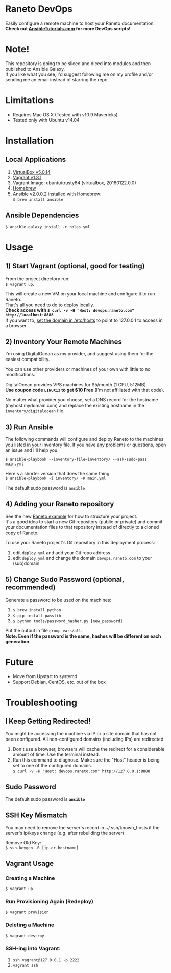 Raneto DevOps
=============

Easily configure a remote machine to host your Raneto documentation.  
**Check out [AnsibleTutorials.com](http://www.ansibletutorials.com) for more DevOps scripts!**

# Note!
This repository is going to be sliced and diced into modules and then published to Ansible Galaxy.  
If you like what you see, I'd suggest following me on my profile and/or sending me an email instead of starring the repo.  

# Limitations
- Requires Mac OS X (Tested with v10.9 Mavericks)
- Tested only with Ubuntu v14.04

# Installation

## Local Applications
1. [VirtualBox v5.0.14](https://www.virtualbox.org/wiki/Downloads)
2. [Vagrant v1.8.1](https://www.vagrantup.com/downloads.html)
3. Vagrant Image: ubuntu/trusty64 (virtualbox, 20160122.0.0)
4. [Homebrew](http://brew.sh/)
5. Ansible v2.0.0.2 installed with Homebrew:  
`$ brew install ansible`

## Ansible Dependencies
`$ ansible-galaxy install -r roles.yml`  

# Usage

## 1) Start Vagrant (optional, good for testing)
From the project directory run:  
`$ vagrant up`.  

This will create a new VM on your local machine and configure it to run Raneto.  
That's all you need to do to deploy locally.  
**Check access with `$ curl -v -H "Host: devops.raneto.com" http://localhost:8888`**  
If you want to, [set the domain in /etc/hosts](http://ubuntuforums.org/showthread.php?t=3407) to point to 127.0.0.1 to access in a browser

## 2) Inventory Your Remote Machines
I'm using DigitalOcean as my provider, and suggest using them for the easiest compatibility.  

You can use other providers or machines of your own with little to no modifications.

DigitalOcean provides VPS machines for $5/month (1 CPU, 512MB).  
**Use coupon code `LINUX13` to get $10 Free** (I'm not affiliated with that code). 

No matter what provider you choose, set a DNS record for the hostname (myhost.mydomain.com) and replace the existing hostname in the `inventory/digitalocean` file.

## 3) Run Ansible

The following commands will configure and deploy Raneto to the machines you listed in your inventory file.
If you have any problems or questions, open an issue and I'll help you.

`$ ansible-playbook --inventory-file=inventory/ --ask-sudo-pass main.yml`

Here's a shorter version that does the same thing:  
`$ ansible-playbook -i inventory/ -K main.yml`

The default sudo password is `ansible`

## 4) Adding your Raneto repository
See the new [Raneto example](https://github.com/gilbitron/Raneto/tree/master/example) for how to structure your project.  
It's a good idea to start a new Git repository (public or private) and commit your documentation files to that repository instead of directly to a cloned copy of Raneto.  

To use your Raneto project's Git repository in this deployment process:  

1. edit `deploy.yml` and add your Git repo address  
2. edit `deploy.yml` and change the domain `devops.raneto.com` to your (sub)domain  

## 5) Change Sudo Password (optional, recommended)
Generate a password to be used on the machines:  

1. `$ brew install python`  
2. `$ pip install passlib`  
3. `$ python tools/password_hasher.py [new_password]`  

Put the output in file `group_vars/all`.  
__Note: Even if the password is the same, hashes will be different on each generation__

# Future
- Move from Upstart to systemd
- Support Debian, CentOS, etc. out of the box

# Troubleshooting

## I Keep Getting Redirected!
You might be accessing the machine via IP or a site domain that has not been configured. All non-configured domains (including IPs) are redirected.  

1. Don't use a browser, browsers will cache the redirect for a considerable amount of time. Use the terminal instead.
2. Run this command to diagnose. Make sure the "Host" header is being set to one of the configured domains.  
`$ curl -v -H "Host: devops.raneto.com" http://127.0.0.1:8888`

## Sudo Password
The default sudo password is **`ansible`**

## SSH Key Mismatch
You may need to remove the server's record in ~/.ssh/known_hosts if the server's ip/keys change (e.g. after rebuilding the server)

Remove Old Key:  
`$ ssh-keygen -R [ip-or-hostname]`

## Vagrant Usage

### Creating a Machine
`$ vagrant up`

### Run Provisioning Again (Redeploy)
`$ vagrant provision`

### Deleting a Machine
`$ vagrant destroy`

### SSH-ing into Vagrant:

1. `ssh vagrant@127.0.0.1 -p 2222`  
2. `vagrant ssh`

